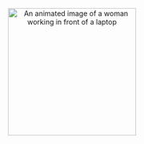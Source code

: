 <div align="center" id="header">
  <picture>
    <source media="(prefers-color-scheme: dark)" srcset="https://giphy.com/gifs/Pluralsight-girl-woman-pluralsight-LMcB8XospGZO8UQq87">
    <source media="(prefers-color-scheme: light)" srcset="https://i.gifer.com/Fz0p.gif">
    <img alt="An animated image of a woman working in front of a laptop" src="https://i.gifer.com/Fz0p.gif" width="256">
  </picture>
</div>
